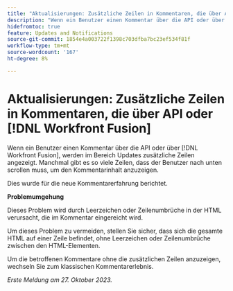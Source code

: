 ```yaml
---
title: "Aktualisierungen: Zusätzliche Zeilen in Kommentaren, die über API oder Workfront Fusion erstellt wurden"
description: "Wenn ein Benutzer einen Kommentar über die API oder über Workfront Fusion sendet, werden im Bereich Updates zusätzliche Zeilen angezeigt. Manchmal gibt es so viele Zeilen, dass der Benutzer nach unten scrollen muss, um den Kommentarinhalt anzuzeigen."
hidefromtoc: true
feature: Updates and Notifications
source-git-commit: 1854e4a003722f1398c703dfba7bc23ef534f81f
workflow-type: tm+mt
source-wordcount: '167'
ht-degree: 8%

---
```



# Aktualisierungen: Zusätzliche Zeilen in Kommentaren, die über API oder [!DNL Workfront Fusion]

Wenn ein Benutzer einen Kommentar über die API oder über [!DNL Workfront Fusion], werden im Bereich Updates zusätzliche Zeilen angezeigt. Manchmal gibt es so viele Zeilen, dass der Benutzer nach unten scrollen muss, um den Kommentarinhalt anzuzeigen.

Dies wurde für die neue Kommentarerfahrung berichtet.

**Problemumgehung**

Dieses Problem wird durch Leerzeichen oder Zeilenumbrüche in der HTML verursacht, die im Kommentar eingereicht wird.

Um dieses Problem zu vermeiden, stellen Sie sicher, dass sich die gesamte HTML auf einer Zeile befindet, ohne Leerzeichen oder Zeilenumbrüche zwischen den HTML-Elementen.

Um die betroffenen Kommentare ohne die zusätzlichen Zeilen anzuzeigen, wechseln Sie zum klassischen Kommentarerlebnis.

_Erste Meldung am 27. Oktober 2023._
